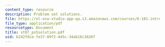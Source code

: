 ```yaml
---
content_type: resource
description: Problem set solutions.
file: https://ol-ocw-studio-app-qa.s3.amazonaws.com/courses/6-101-introductory-analog-electronics-laboratory-spring-2007/b242fdcefe3789f2445c34ab16c1626f_st07_ps5solution.pdf
file_type: application/pdf
resourcetype: Document
title: st07_ps5solution.pdf
uid: b242fdce-fe37-89f2-445c-34ab16c1626f
---
```

